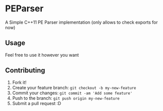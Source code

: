 # PEParser
A Simple C++11 PE Parser implementation (only allows to check exports for now)
## Usage
Feel free to use it however you want
## Contributing
1. Fork it!
2. Create your feature branch: `git checkout -b my-new-feature`
3. Commit your changes: `git commit -am 'Add some feature'`
4. Push to the branch: `git push origin my-new-feature`
5. Submit a pull request :D
